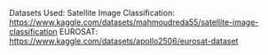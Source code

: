 Datasets Used:
Satellite Image Classification: https://www.kaggle.com/datasets/mahmoudreda55/satellite-image-classification
EUROSAT: https://www.kaggle.com/datasets/apollo2506/eurosat-dataset 
